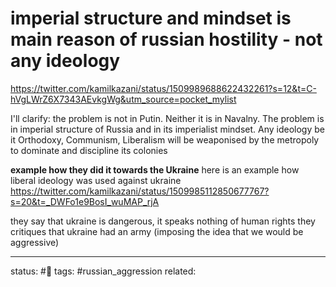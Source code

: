 # imperial structure and mindset is main reason of russian hostility - not any ideology
https://twitter.com/kamilkazani/status/1509989688622432261?s=12&t=C-hVgLWrZ6X7343AEvkgWg&utm_source=pocket_mylist

I'll clarify: the problem is not in Putin. Neither it is in Navalny. The problem is in imperial structure of Russia and in its imperialist mindset. Any ideology be it Orthodoxy, Communism, Liberalism will be weaponised by the metropoly to dominate and discipline its colonies

**example how they did it towards the Ukraine**
here is an example how liberal ideology was used against ukraine
https://twitter.com/kamilkazani/status/1509985112850677767?s=20&t=_DWFo1e9BosI_wuMAP_rjA

they say that ukraine is dangerous, it speaks nothing of human rights 
they critiques that ukraine had an army (imposing the idea that we would be aggressive)


---
status: #🌱
tags: #russian_aggression 
related: 